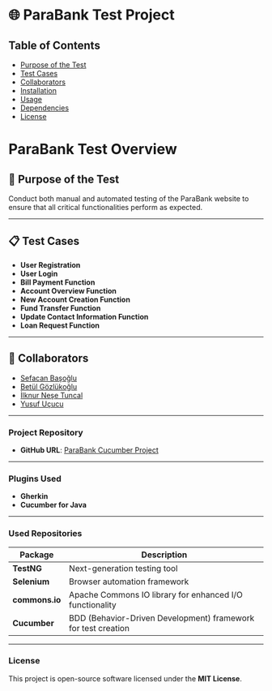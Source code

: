 # 🌐 ParaBank Test Project

## Table of Contents
- [Purpose of the Test](#purpose-of-the-test)
- [Test Cases](#test-cases)
- [Collaborators](#collaborators)
- [Installation](#installation)
- [Usage](#usage)
- [Dependencies](#dependencies)
- [License](#license)


  
# ParaBank Test Overview

## 🎯 Purpose of the Test
Conduct both manual and automated testing of the ParaBank website to ensure that all critical functionalities perform as expected.

---

## 📋 Test Cases

- **User Registration**
- **User Login**
- **Bill Payment Function**
- **Account Overview Function**
- **New Account Creation Function**
- **Fund Transfer Function**
- **Update Contact Information Function**
- **Loan Request Function**

---

## 🤝 Collaborators
- [Sefacan Başoğlu](https://github.com/sefacanbasoglu)
- [Betül Gözlükoğlu](https://github.com/betulgozlukoglu)
- [İlknur Neşe Tuncal](https://github.com/ilknurnese)
- [Yusuf Uçucu](https://github.com/codeNavigatorr)

---

### Project Repository  
- **GitHub URL**: [ParaBank Cucumber Project](https://github.com/ilknurnese/ParaBank_CucumberProject)

---

### Plugins Used

- **Gherkin**  
- **Cucumber for Java**

---

### Used Repositories

| Package      | Description                                                   |
|--------------|---------------------------------------------------------------|
| **TestNG**       | Next-generation testing tool                                  |
| **Selenium**     | Browser automation framework                                  |
| **commons.io**   | Apache Commons IO library for enhanced I/O functionality      |
| **Cucumber**     | BDD (Behavior-Driven Development) framework for test creation |

---

### License

This project is open-source software licensed under the **MIT License**.
